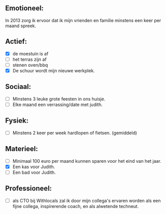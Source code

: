 Emotioneel:
-----------
In 2013 zorg ik ervoor dat ik mijn vrienden en familie minstens een keer per maand spreek.

Actief:
-----------
- [x] de moestuin is af
- [ ] het terras zijn af
- [ ] stenen oven/bbq
- [x] De schuur wordt mijn nieuwe werkplek.

Sociaal:
-----------
- [ ] Minstens 3 leuke grote feesten in ons huisje.
- [ ] Elke maand een verrassing/date met judith.

Fysiek:
-----------
- [ ] Minstens 2 keer per week hardlopen of fietsen. (gemiddeld)

Materieel:
-----------
- [ ] Minimaal 100 euro per maand kunnen sparen voor het eind van het jaar.
- [x] Een kas voor Judith.
- [ ] Een bad voor Judith.

Professioneel:
-----------
- [ ] als CTO bij Withlocals zal ik door mijn collega's ervaren worden als een fijne collega, inspirerende coach, en als alwetende techneut.

